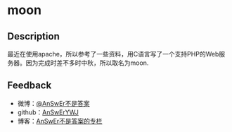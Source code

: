 # moon
## Description
最近在使用apache，所以参考了一些资料，用C语言写了一个支持PHP的Web服务器。因为完成时差不多时中秋，所以取名为moon.  

## Feedback
- 微博：[@AnSwEr不是答案](http://weibo.com/1783591593)
- github：[AnSwErYWJ](https://github.com/AnSwErYWJ)
- 博客：[AnSwEr不是答案的专栏](http://blog.csdn.net/u011192270)
